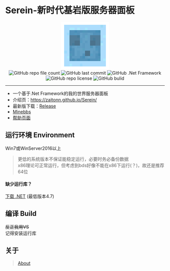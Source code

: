 ﻿# Serein-新时代基岩版服务器面板
<div style="text-align: center;">
<img src="./Sources/Serein.png" style="image-rendering: pixelated;width:150px">
<br>

<img alt="GitHub repo file count" src="https://img.shields.io/github/languages/code-size/Zaitonn/Serein">
<img alt="GitHub last commit" src="https://img.shields.io/github/last-commit/Zaitonn/Serein">
<img alt="GitHub .Net Framework" src="https://img.shields.io/badge/.Net%20Framework-4.7.2-orange">
<img alt="GitHub repo license" src="https://img.shields.io/github/license/zaitonn/Serein?color=yellow">
<img alt="GitHub bulid" src="https://github.com/Zaitonn/Serein/actions/workflows/Build.yml/badge.svg">
</div>

---  
- 一个基于.Net Framework的我的世界服务器面板  
- 介绍页：https://zaitonn.github.io/Serein/
- 最新版下载：[Release](https://github.com/Zaitonn/Serein/releases/latest)
- [Minebbs](https://www.minebbs.com/resources/serein.4169/)
- [帮助页面](Help.md)
  

## 运行环境 Environment
Win7或WinServer2016以上

> 更低的系统版本不保证能稳定运行，必要时务必备份数据  
> x86理论可正常运行，但考虑到bds好像不能在x86下运行(？)，故还是推荐64位

#### 缺少运行库？
[下载 .NET](https://dotnet.microsoft.com/zh-cn/download)  (最低版本4.7)

## 编译 Build
~~反正我用VS~~  
记得安装运行库

## 关于
> [About](https://zaitonn.github.io/Serein/About.html)